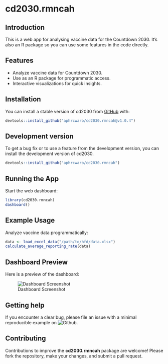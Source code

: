 
<!-- README.md is generated from README.Rmd. Please edit that file -->

# cd2030.rmncah

<!-- badges: start -->

<!-- badges: end -->

## Introduction

This is a web app for analysing vaccine data for the Countdown 2030.
It’s also an R package so you can use some features in the code
directly.

## Features

- Analyze vaccine data for Countdown 2030.
- Use as an R package for programmatic access.
- Interactive visualizations for quick insights.

## Installation

You can install a stable version of cd2030 from
[GitHub](https://github.com/) with:

``` r
devtools::install_github("aphrcwaro/cd2030.rmncah@v1.0.4")
```

## Development version

To get a bug fix or to use a feature from the development version, you
can install the development version of cd2030.

``` r
devtools::install_github("aphrcwaro/cd2030.rmncah")
```

## Running the App

Start the web dashboard:

``` r
library(cd2030.rmncah)
dashboard()
```

## Example Usage

Analyze vaccine data programmatically:

``` r
data <- load_excel_data("/path/to/hfd/data.xlsx")
calculate_average_reporting_rate(data)
```

## Dashboard Preview

Here is a preview of the dashboard:

<figure>
<img src="man/figures/dashboard.jpeg" alt="Dashboard Screenshot" />
<figcaption aria-hidden="true">Dashboard Screenshot</figcaption>
</figure>

## Getting help

If you encounter a clear bug, please file an issue with a minimal
reproducible example on
![Github](https://github.com/aphrcwaro/cd2030.rmncah/issues).

## Contributing

Contributions to improve the **cd2030.rmncah** package are welcome!
Please fork the repository, make your changes, and submit a pull
request.
